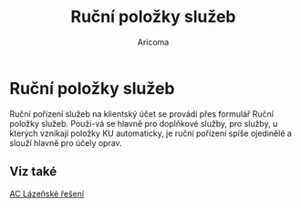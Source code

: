 ﻿---
    title: "Ruční položky služeb"
    author: Aricoma
    ms.date: 04/30/2018
    ms.topic: article
    ms.prod: dynamics-nav-2017
    ms.contentlocale: cs-cz
    ms.lasthandoff: 04/30/2018
---

# Ruční položky služeb

Ruční pořízení služeb na klientský účet se provádí přes formulář Ruční položky služeb. Použí-vá se hlavně pro doplňkové služby, pro služby, u kterých vznikají položky KU automaticky, je ruční pořízení spíše ojedinělé a slouží hlavně pro účely oprav.  


## <a name="see-also"></a>Viz také
[AC Lázeňské řešení](ac-spa-solution.md)